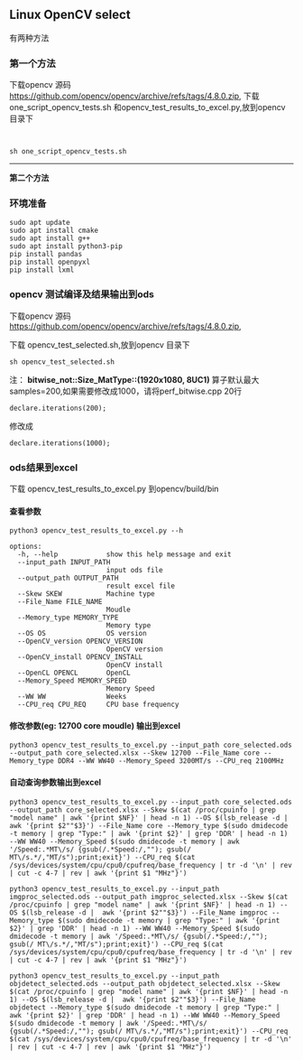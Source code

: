 ## Linux OpenCV select
有两种方法
### 第一个方法
下载opencv 源码 https://github.com/opencv/opencv/archive/refs/tags/4.8.0.zip, 
下载 one_script_opencv_tests.sh 和opencv_test_results_to_excel.py,放到opencv 目录下
```


sh one_script_opencv_tests.sh
```

---
**第二个方法**
### 环境准备
```
sudo apt update
sudo apt install cmake
sudo apt install g++
sudo apt install python3-pip
pip install pandas
pip install openpyxl
pip install lxml
```
### opencv 测试编译及结果输出到ods
下载opencv 源码 https://github.com/opencv/opencv/archive/refs/tags/4.8.0.zip, 

下载 opencv_test_selected.sh,放到opencv 目录下
```
sh opencv_test_selected.sh
```
注： **bitwise_not::Size_MatType::(1920x1080, 8UC1)** 算子默认最大samples=200,如果需要修改成1000，请将perf_bitwise.cpp 20行
```
declare.iterations(200);
```
修改成
```
declare.iterations(1000);
```

### ods结果到excel
下载 opencv_test_results_to_excel.py 到opencv/build/bin

#### 查看参数
```
python3 opencv_test_results_to_excel.py --h

options:
  -h, --help            show this help message and exit
  --input_path INPUT_PATH
                        input ods file
  --output_path OUTPUT_PATH
                        result excel file
  --Skew SKEW           Machine type
  --File_Name FILE_NAME
                        Moudle
  --Memory_type MEMORY_TYPE
                        Memory type
  --OS OS               OS version
  --OpenCV_version OPENCV_VERSION
                        OpenCV version
  --OpenCV_install OPENCV_INSTALL
                        OpenCV install
  --OpenCL OPENCL       OpenCL
  --Memory_Speed MEMORY_SPEED
                        Memory Speed
  --WW WW               Weeks
  --CPU_req CPU_REQ     CPU base frequency
```


#### 修改参数(eg: 12700 core moudle) 输出到excel
```
python3 opencv_test_results_to_excel.py --input_path core_selected.ods --output_path core_selected.xlsx --Skew 12700 --File_Name core --Memory_type DDR4 --WW WW40 --Memory_Speed 3200MT/s --CPU_req 2100MHz
```
#### 自动查询参数输出到excel
```
python3 opencv_test_results_to_excel.py --input_path core_selected.ods --output_path core_selected.xlsx --Skew $(cat /proc/cpuinfo | grep "model name" | awk '{print $NF}' | head -n 1) --OS $(lsb_release -d |  awk '{print $2""$3}') --File_Name core --Memory_type $(sudo dmidecode -t memory | grep "Type:" | awk '{print $2}' | grep 'DDR' | head -n 1) --WW WW40 --Memory_Speed $(sudo dmidecode -t memory | awk '/Speed:.*MT\/s/ {gsub(/.*Speed:/,""); gsub(/ MT\/s.*/,"MT/s");print;exit}') --CPU_req $(cat /sys/devices/system/cpu/cpu0/cpufreq/base_frequency | tr -d '\n' | rev | cut -c 4-7 | rev | awk '{print $1 "MHz"}')
```

```
python3 opencv_test_results_to_excel.py --input_path imgproc_selected.ods --output_path imgproc_selected.xlsx --Skew $(cat /proc/cpuinfo | grep "model name" | awk '{print $NF}' | head -n 1) --OS $(lsb_release -d |  awk '{print $2""$3}') --File_Name imgproc --Memory_type $(sudo dmidecode -t memory | grep "Type:" | awk '{print $2}' | grep 'DDR' | head -n 1) --WW WW40 --Memory_Speed $(sudo dmidecode -t memory | awk '/Speed:.*MT\/s/ {gsub(/.*Speed:/,""); gsub(/ MT\/s.*/,"MT/s");print;exit}') --CPU_req $(cat /sys/devices/system/cpu/cpu0/cpufreq/base_frequency | tr -d '\n' | rev | cut -c 4-7 | rev | awk '{print $1 "MHz"}')
```

```
python3 opencv_test_results_to_excel.py --input_path objdetect_selected.ods --output_path objdetect_selected.xlsx --Skew $(cat /proc/cpuinfo | grep "model name" | awk '{print $NF}' | head -n 1) --OS $(lsb_release -d |  awk '{print $2""$3}') --File_Name objdetect --Memory_type $(sudo dmidecode -t memory | grep "Type:" | awk '{print $2}' | grep 'DDR' | head -n 1) --WW WW40 --Memory_Speed $(sudo dmidecode -t memory | awk '/Speed:.*MT\/s/ {gsub(/.*Speed:/,""); gsub(/ MT\/s.*/,"MT/s");print;exit}') --CPU_req $(cat /sys/devices/system/cpu/cpu0/cpufreq/base_frequency | tr -d '\n' | rev | cut -c 4-7 | rev | awk '{print $1 "MHz"}')
```

